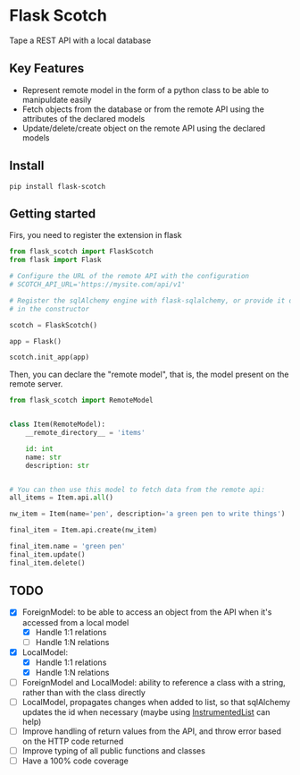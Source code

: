 # Flask Scotch

Tape a REST API with a local database

## Key Features

- Represent remote model in the form of a python class to be able to manipuldate easily
- Fetch objects from the database or from the remote API using the attributes of the declared models
- Update/delete/create object on the remote API using the declared models

## Install

`pip install flask-scotch`

## Getting started

Firs, you need to register the extension in flask

```python
from flask_scotch import FlaskScotch
from flask import Flask

# Configure the URL of the remote API with the configuration
# SCOTCH_API_URL='https://mysite.com/api/v1'

# Register the sqlAlchemy engine with flask-sqlalchemy, or provide it directly
# in the constructor

scotch = FlaskScotch()

app = Flask()

scotch.init_app(app)
```

Then, you can declare the "remote model", that is, the model present on the remote server.

```python
from flask_scotch import RemoteModel


class Item(RemoteModel):
    __remote_directory__ = 'items'

    id: int
    name: str
    description: str


# You can then use this model to fetch data from the remote api:
all_items = Item.api.all()

nw_item = Item(name='pen', description='a green pen to write things')

final_item = Item.api.create(nw_item)

final_item.name = 'green pen'
final_item.update()
final_item.delete()
```

## TODO

- [x] ForeignModel: to be able to access an object from the API when it's accessed from a local model
    - [x] Handle 1:1 relations
    - [ ] Handle 1:N relations
- [x] LocalModel:
  - [x] Handle 1:1 relations
  - [x] Handle 1:N relations
- [ ] ForeignModel and LocalModel: ability to reference a class with a string, rather than with the class directly
- [ ] LocalModel, propagates changes when added to list, so that sqlAlchemy updates the id when necessary (maybe using [InstrumentedList](https://github.com/sqlalchemy/sqlalchemy/blob/main/lib/sqlalchemy/orm/collections.py) can help)
- [ ] Improve handling of return values from the API, and throw error based on the HTTP code returned
- [ ] Improve typing of all public functions and classes
- [ ] Have a 100% code coverage
